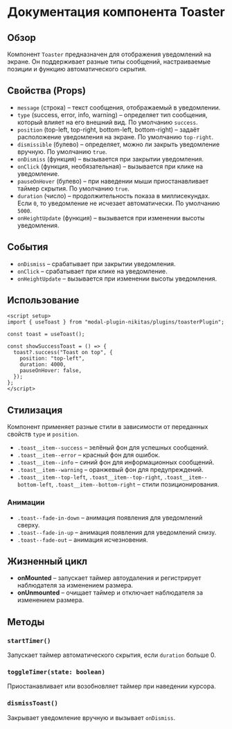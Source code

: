 # Документация компонента Toaster

## Обзор
Компонент `Toaster` предназначен для отображения уведомлений на экране. Он поддерживает разные типы сообщений, настраиваемые позиции и функцию автоматического скрытия.

## Свойства (Props)

- `message` (строка) – текст сообщения, отображаемый в уведомлении.
- `type` (success, error, info, warning) – определяет тип сообщения, который влияет на его внешний вид. По умолчанию `success`.
- `position` (top-left, top-right, bottom-left, bottom-right) – задаёт расположение уведомления на экране. По умолчанию `top-right`.
- `dismissible` (булево) – определяет, можно ли закрыть уведомление вручную. По умолчанию `true`.
- `onDismiss` (функция) – вызывается при закрытии уведомления.
- `onClick` (функция, необязательная) – вызывается при клике на уведомление.
- `pauseOnHover` (булево) – при наведении мыши приостанавливает таймер скрытия. По умолчанию `true`.
- `duration` (число) – продолжительность показа в миллисекундах. Если `0`, то уведомление не исчезает автоматически. По умолчанию `5000`.
- `onHeightUpdate` (функция) – вызывается при изменении высоты уведомления.

## События

- `onDismiss` – срабатывает при закрытии уведомления.
- `onClick` – срабатывает при клике на уведомление.
- `onHeightUpdate` – вызывается при изменении высоты уведомления.

## Использование

```vue
<script setup>
import { useToast } from "modal-plugin-nikitas/plugins/toasterPlugin";

const toast = useToast();

const showSuccessToast = () => {
  toast?.success("Toast on top", {
    position: "top-left",
    duration: 4000,
    pauseOnHover: false,
  });
};
</script>
```

## Стилизация
Компонент применяет разные стили в зависимости от переданных свойств `type` и `position`.

- `.toast__item--success` – зелёный фон для успешных сообщений.
- `.toast__item--error` – красный фон для ошибок.
- `.toast__item--info` – синий фон для информационных сообщений.
- `.toast__item--warning` – оранжевый фон для предупреждений.
- `.toast__item--top-left`, `.toast__item--top-right`, `.toast__item--bottom-left`, `.toast__item--bottom-right` – стили позиционирования.

### Анимации
- `.toast--fade-in-down` – анимация появления для уведомлений сверху.
- `.toast--fade-in-up` – анимация появления для уведомлений снизу.
- `.toast--fade-out` – анимация исчезновения.

## Жизненный цикл
- **onMounted** – запускает таймер автоудаления и регистрирует наблюдателя за изменением размера.
- **onUnmounted** – очищает таймер и отключает наблюдателя за изменением размера.

## Методы

### `startTimer()`
Запускает таймер автоматического скрытия, если `duration` больше 0.

### `toggleTimer(state: boolean)`
Приостанавливает или возобновляет таймер при наведении курсора.

### `dismissToast()`
Закрывает уведомление вручную и вызывает `onDismiss`.